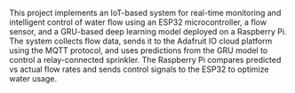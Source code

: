 This project implements an IoT-based system for real-time monitoring and intelligent control of water flow using an ESP32 microcontroller, a flow sensor, and a GRU-based deep learning model deployed on a Raspberry Pi. The system collects flow data, sends it to the Adafruit IO cloud platform using the MQTT protocol, and uses predictions from the GRU model to control a relay-connected sprinkler. The Raspberry Pi compares predicted vs actual flow rates and sends control signals to the ESP32 to optimize water usage.
